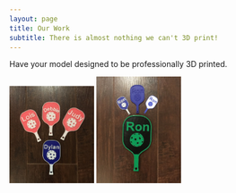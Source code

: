 ```yaml
---
layout: page
title: Our Work
subtitle: There is almost nothing we can't 3D print!
---
```

Have your model designed to be professionally 3D printed.

<img src="img/Webp.net-resizeimage.png" width="30%">
<img src="img/pic2.png" width="30%">
